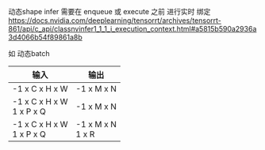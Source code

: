 
动态shape infer 需要在 enqueue 或 execute 之前 进行实时 绑定    
 https://docs.nvidia.com/deeplearning/tensorrt/archives/tensorrt-861/api/c_api/classnvinfer1_1_1_i_execution_context.html#a5815b590a2936a3d4066b54f89861a8b  

如 动态batch  

|输入      |输出|  
|-------- | ------|     
|-1 x C x H x W     | -1 x M x N  |       
|-1 x C x H x W <br> 1 x P x Q  | -1 x M x N  |      
|-1 x C x H x W <br> 1 x P x Q  | -1 x M x N <br> 1 x R |   
 
